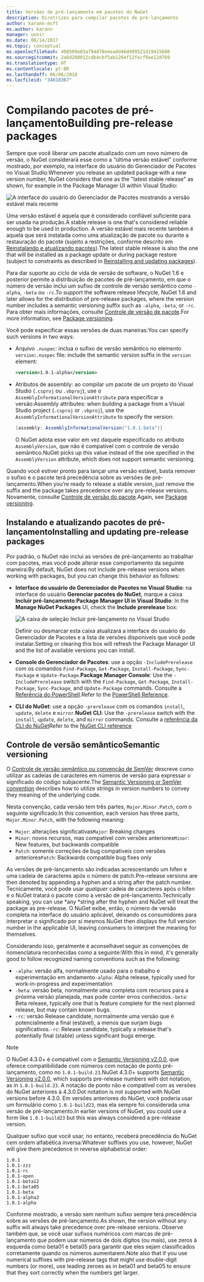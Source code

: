 ```yaml
---
title: Versões de pré-lançamento em pacotes do NuGet
description: Diretrizes para compilar pacotes de pré-lançamento
author: karann-msft
ms.author: karann
manager: unnir
ms.date: 08/14/2017
ms.topic: conceptual
ms.openlocfilehash: 498509e03a794878eeeadd46d499521d19415600
ms.sourcegitcommit: 2a6d200012cdb4cbf5ab1264f12fecf9ae12d769
ms.translationtype: HT
ms.contentlocale: pt-BR
ms.lasthandoff: 06/06/2018
ms.locfileid: "34818367"
---
```

# <a name="building-pre-release-packages"></a><span data-ttu-id="4b8ef-103">Compilando pacotes de pré-lançamento</span><span class="sxs-lookup"><span data-stu-id="4b8ef-103">Building pre-release packages</span></span>

<span data-ttu-id="4b8ef-104">Sempre que você liberar um pacote atualizado com um novo número de versão, o NuGet considerará esse como a “última versão estável” conforme mostrado, por exemplo, na interface do usuário do Gerenciador de Pacotes no Visual Studio:</span><span class="sxs-lookup"><span data-stu-id="4b8ef-104">Whenever you release an updated package with a new version number, NuGet considers that one as the "latest stable release" as shown, for example in the Package Manager UI within Visual Studio:</span></span>

![A interface do usuário do Gerenciador de Pacotes mostrando a versão estável mais recente](media/Prerelease_01-LatestStable.png)

<span data-ttu-id="4b8ef-106">Uma versão estável é aquela que é considerado confiável suficiente para ser usada na produção.</span><span class="sxs-lookup"><span data-stu-id="4b8ef-106">A stable release is one that's considered reliable enough to be used in production.</span></span> <span data-ttu-id="4b8ef-107">A versão estável mais recente também é aquela que será instalada como uma atualização de pacote ou durante a restauração do pacote (sujeito a restrições, conforme descrito em [Reinstalando e atualizando pacotes](../consume-packages/reinstalling-and-updating-packages.md)).</span><span class="sxs-lookup"><span data-stu-id="4b8ef-107">The latest stable release is also the one that will be installed as a package update or during package restore (subject to constraints as described in [Reinstalling and updating packages](../consume-packages/reinstalling-and-updating-packages.md)).</span></span>

<span data-ttu-id="4b8ef-108">Para dar suporte ao ciclo de vida de versão de software, o NuGet 1.6 e posterior permite a distribuição de pacotes de pré-lançamento, em que o número de versão inclui um sufixo de controle de versão semântico como `-alpha`, `-beta` ou `-rc`.</span><span class="sxs-lookup"><span data-stu-id="4b8ef-108">To support the software release lifecycle, NuGet 1.6 and later allows for the distribution of pre-release packages, where the version number includes a semantic versioning suffix such as `-alpha`, `-beta`, or `-rc`.</span></span> <span data-ttu-id="4b8ef-109">Para obter mais informações, consulte [Controle de versão de pacote](../reference/package-versioning.md#pre-release-versions).</span><span class="sxs-lookup"><span data-stu-id="4b8ef-109">For more information, see [Package versioning](../reference/package-versioning.md#pre-release-versions).</span></span>

<span data-ttu-id="4b8ef-110">Você pode especificar essas versões de duas maneiras:</span><span class="sxs-lookup"><span data-stu-id="4b8ef-110">You can specify such versions in two ways:</span></span>

- <span data-ttu-id="4b8ef-111">Arquivo `.nuspec`: inclua o sufixo de versão semântico no elemento `version`:</span><span class="sxs-lookup"><span data-stu-id="4b8ef-111">`.nuspec` file: include the semantic version suffix in the `version` element:</span></span>

    ```xml
    <version>1.0.1-alpha</version>
    ```

- <span data-ttu-id="4b8ef-112">Atributos de assembly: ao compilar um pacote de um projeto do Visual Studio (`.csproj` ou `.vbproj`), use o `AssemblyInformationalVersionAttribute` para especificar a versão:</span><span class="sxs-lookup"><span data-stu-id="4b8ef-112">Assembly attributes: when building a package from a Visual Studio project (`.csproj` or `.vbproj`), use the `AssemblyInformationalVersionAttribute` to specify the version:</span></span>

    ```cs
    [assembly: AssemblyInformationalVersion("1.0.1-beta")]
    ```

    <span data-ttu-id="4b8ef-113">O NuGet adota esse valor em vez daquele especificado no atributo `AssemblyVersion`, que não é compatível com o controle de versão semântico.</span><span class="sxs-lookup"><span data-stu-id="4b8ef-113">NuGet picks up this value instead of the one specified in the `AssemblyVersion` attribute, which does not support semantic versioning.</span></span>

<span data-ttu-id="4b8ef-114">Quando você estiver pronto para lançar uma versão estável, basta remover o sufixo e o pacote terá precedência sobre as versões de pré-lançamento.</span><span class="sxs-lookup"><span data-stu-id="4b8ef-114">When you’re ready to release a stable version, just remove the suffix and the package takes precedence over any pre-release versions.</span></span> <span data-ttu-id="4b8ef-115">Novamente, consulte [Controle de versão do pacote](../reference/package-versioning.md#pre-release-versions).</span><span class="sxs-lookup"><span data-stu-id="4b8ef-115">Again, see [Package versioning](../reference/package-versioning.md#pre-release-versions).</span></span>

## <a name="installing-and-updating-pre-release-packages"></a><span data-ttu-id="4b8ef-116">Instalando e atualizando pacotes de pré-lançamento</span><span class="sxs-lookup"><span data-stu-id="4b8ef-116">Installing and updating pre-release packages</span></span>

<span data-ttu-id="4b8ef-117">Por padrão, o NuGet não inclui as versões de pré-lançamento ao trabalhar com pacotes, mas você pode alterar esse comportamento da seguinte maneira:</span><span class="sxs-lookup"><span data-stu-id="4b8ef-117">By default, NuGet does not include pre-release versions when working with packages, but you can change this behavior as follows:</span></span>

- <span data-ttu-id="4b8ef-118">**Interface do usuário do Gerenciador de Pacotes no Visual Studio**: na interface do usuário **Gerenciar pacotes do NuGet**, marque a caixa **Incluir pré-lançamento**:</span><span class="sxs-lookup"><span data-stu-id="4b8ef-118">**Package Manager UI in Visual Studio**: In the **Manage NuGet Packages** UI, check the **Include prerelease** box:</span></span>

    ![A caixa de seleção Incluir pré-lançamento no Visual Studio](media/Prerelease_02-CheckPrerelease.png)

    <span data-ttu-id="4b8ef-120">Definir ou desmarcar esta caixa atualizará a interface do usuário do Gerenciador de Pacotes e a lista de versões disponíveis que você pode instalar.</span><span class="sxs-lookup"><span data-stu-id="4b8ef-120">Setting or clearing this box will refresh the Package Manager UI and the list of available versions you can install.</span></span>

- <span data-ttu-id="4b8ef-121">**Console do Gerenciador de Pacotes**: use a opção `-IncludePrerelease` com os comandos `Find-Package`, `Get-Package`, `Install-Package`, `Sync-Package` e `Update-Package`.</span><span class="sxs-lookup"><span data-stu-id="4b8ef-121">**Package Manager Console**: Use the `-IncludePrerelease` switch with the `Find-Package`, `Get-Package`, `Install-Package`, `Sync-Package`, and `Update-Package` commands.</span></span> <span data-ttu-id="4b8ef-122">Consulte a [Referência do PowerShell](../tools/powershell-reference.md).</span><span class="sxs-lookup"><span data-stu-id="4b8ef-122">Refer to the [PowerShell Reference](../tools/powershell-reference.md).</span></span>

- <span data-ttu-id="4b8ef-123">**CLI do NuGet**: use a opção `-prerelease` com os comandos `install`, `update`, `delete` e `mirror`.</span><span class="sxs-lookup"><span data-stu-id="4b8ef-123">**NuGet CLI**: Use the `-prerelease` switch with the `install`, `update`, `delete`, and `mirror` commands.</span></span> <span data-ttu-id="4b8ef-124">Consulte a [referência da CLI do NuGet](../tools/nuget-exe-cli-reference.md)</span><span class="sxs-lookup"><span data-stu-id="4b8ef-124">Refer to the [NuGet CLI reference](../tools/nuget-exe-cli-reference.md)</span></span>

## <a name="semantic-versioning"></a><span data-ttu-id="4b8ef-125">Controle de versão semântico</span><span class="sxs-lookup"><span data-stu-id="4b8ef-125">Semantic versioning</span></span>

<span data-ttu-id="4b8ef-126">O [Controle de versão semântico ou convenção de SemVer](http://semver.org/spec/v1.0.0.html) descreve como utilizar as cadeias de caracteres em números de versão para expressar o significado do código subjacente.</span><span class="sxs-lookup"><span data-stu-id="4b8ef-126">The [Semantic Versioning or SemVer convention](http://semver.org/spec/v1.0.0.html) describes how to utilize strings in version numbers to convey they meaning of the underlying code.</span></span>

<span data-ttu-id="4b8ef-127">Nesta convenção, cada versão tem três partes, `Major.Minor.Patch`, com o seguinte significado:</span><span class="sxs-lookup"><span data-stu-id="4b8ef-127">In this convention, each version has three parts, `Major.Minor.Patch`, with the following meaning:</span></span>

- <span data-ttu-id="4b8ef-128">`Major`: alterações significativas</span><span class="sxs-lookup"><span data-stu-id="4b8ef-128">`Major`: Breaking changes</span></span>
- <span data-ttu-id="4b8ef-129">`Minor`: novos recursos, mas compatível com versões anteriores</span><span class="sxs-lookup"><span data-stu-id="4b8ef-129">`Minor`: New features, but backwards compatible</span></span>
- <span data-ttu-id="4b8ef-130">`Patch`: somente correções de bug compatíveis com versões anteriores</span><span class="sxs-lookup"><span data-stu-id="4b8ef-130">`Patch`: Backwards compatible bug fixes only</span></span>

<span data-ttu-id="4b8ef-131">As versões de pré-lançamento são indicadas acrescentando um hífen e uma cadeia de caracteres após o número de patch.</span><span class="sxs-lookup"><span data-stu-id="4b8ef-131">Pre-release versions are then denoted by appending a hyphen and a string after the patch number.</span></span> <span data-ttu-id="4b8ef-132">Tecnicamente, você pode usar *qualquer* cadeia de caracteres após o hífen e o NuGet tratará o pacote como a versão de pré-lançamento.</span><span class="sxs-lookup"><span data-stu-id="4b8ef-132">Technically speaking, you can use *any *string after the hyphen and NuGet will treat the package as pre-release.</span></span> <span data-ttu-id="4b8ef-133">O NuGet exibe, então, o número de versão completa na interface do usuário aplicável, deixando os consumidores para interpretar o significado por si mesmos.</span><span class="sxs-lookup"><span data-stu-id="4b8ef-133">NuGet then displays the full version number in the applicable UI, leaving consumers to interpret the meaning for themselves.</span></span>

<span data-ttu-id="4b8ef-134">Considerando isso, geralmente é aconselhável seguir as convenções de nomenclatura reconhecidas como a seguinte:</span><span class="sxs-lookup"><span data-stu-id="4b8ef-134">With this in mind, it's generally good to follow recognized naming conventions such as the following:</span></span>

- <span data-ttu-id="4b8ef-135">`-alpha`: versão alfa, normalmente usado para o trabalho e experimentação em andamento</span><span class="sxs-lookup"><span data-stu-id="4b8ef-135">`-alpha`: Alpha release, typically used for work-in-progress and experimentation</span></span>
- <span data-ttu-id="4b8ef-136">`-beta`: versão beta, normalmente uma completa com recursos para a próxima versão planejada, mas pode conter erros conhecidos.</span><span class="sxs-lookup"><span data-stu-id="4b8ef-136">`-beta`: Beta release, typically one that is feature complete for the next planned release, but may contain known bugs.</span></span>
- <span data-ttu-id="4b8ef-137">`-rc`: versão Release candidate, normalmente uma versão que é potencialmente a final (estável), a menos que surjam bugs significativos.</span><span class="sxs-lookup"><span data-stu-id="4b8ef-137">`-rc`: Release candidate, typically a release that's potentially final (stable) unless significant bugs emerge.</span></span>

> [!Note]
> <span data-ttu-id="4b8ef-138">O NuGet 4.3.0+ é compatível com o [Semantic Versioning v2.0.0](http://semver.org/spec/v2.0.0.html), que oferece compatibilidade com números com notação de ponto pré-lançamento, como no `1.0.1-build.23`.</span><span class="sxs-lookup"><span data-stu-id="4b8ef-138">NuGet 4.3.0+ supports [Semantic Versioning v2.0.0](http://semver.org/spec/v2.0.0.html), which supports pre-release numbers with dot notation, as in `1.0.1-build.23`.</span></span> <span data-ttu-id="4b8ef-139">A notação de ponto não e compatível com as versões do NuGet anteriores à 4.3.0.</span><span class="sxs-lookup"><span data-stu-id="4b8ef-139">Dot notation is not supported with NuGet versions before 4.3.0.</span></span> <span data-ttu-id="4b8ef-140">Em versões anteriores do NuGet, você poderia usar um formulário como `1.0.1-build23`, mas ela sempre foi considerada uma versão de pré-lançamento.</span><span class="sxs-lookup"><span data-stu-id="4b8ef-140">In earlier versions of NuGet, you could use a form like `1.0.1-build23` but this was always considered a pre-release version.</span></span>

<span data-ttu-id="4b8ef-141">Qualquer sufixo que você usar, no entanto, receberá precedência do NuGet cem ordem alfabética inversa:</span><span class="sxs-lookup"><span data-stu-id="4b8ef-141">Whatever suffixes you use, however, NuGet will give them precedence in reverse alphabetical order:</span></span>

    1.0.1
    1.0.1-zzz
    1.0.1-rc
    1.0.1-open
    1.0.1-beta12
    1.0.1-beta05
    1.0.1-beta
    1.0.1-alpha2
    1.0.1-alpha

<span data-ttu-id="4b8ef-142">Conforme mostrado, a versão sem nenhum sufixo sempre terá precedência sobre as versões de pré-lançamento.</span><span class="sxs-lookup"><span data-stu-id="4b8ef-142">As shown, the version without any suffix will always take precedence over pre-release versions.</span></span> <span data-ttu-id="4b8ef-143">Observe também que, se você usar sufixos numéricos com marcas de pré-lançamento que podem usar números de dois dígitos (ou mais), use zeros à esquerda como beta01 e beta05 para garantir que eles sejam classificados corretamente quando os números aumentarem.</span><span class="sxs-lookup"><span data-stu-id="4b8ef-143">Note also that if you use numerical suffixes with pre-release tags that might use double-digit numbers (or more), use leading zeroes as in beta01 and beta05 to ensure that they sort correctly when the numbers get larger.</span></span>
